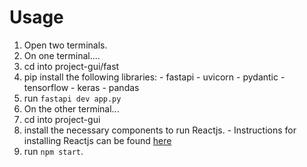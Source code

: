 # Usage
1. Open two terminals.
2. On one terminal....
  1. cd into project-gui/fast
  2. pip install the following libraries:
    - fastapi
    - uvicorn
    - pydantic
    - tensorflow
    - keras
    - pandas
  3. run ```fastapi dev app.py```
3. On the other terminal...
  1. cd into project-gui
  2. install the necessary components to run Reactjs.
    - Instructions for installing Reactjs can be found [here](https://react.dev/learn/installation)
  3. run ```npm start```.